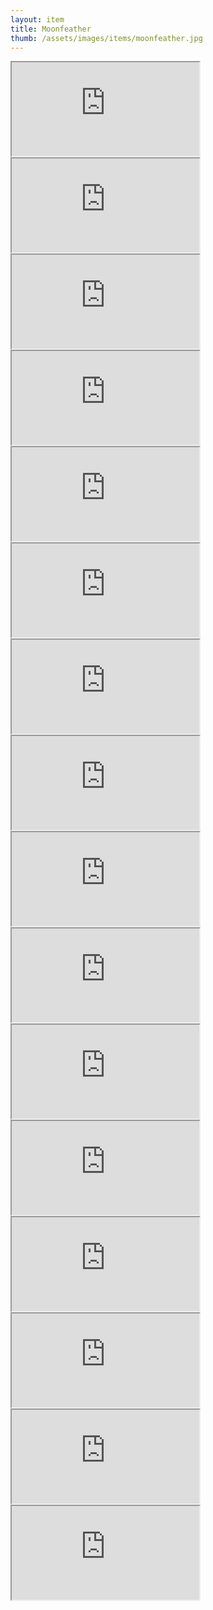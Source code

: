 ```yaml
---
layout: item
title: Moonfeather
thumb: /assets/images/items/moonfeather.jpg
---
```

<iframe src="http://magic-items.herokuapp.com/item/embed/hk622bd"></iframe>
<iframe src="http://magic-items.herokuapp.com/item/embed/7w3hzfh"></iframe>
<iframe src="http://magic-items.herokuapp.com/item/embed/wpy272l"></iframe>
<iframe src="http://magic-items.herokuapp.com/item/embed/eiljfbw"></iframe>
<iframe src="http://magic-items.herokuapp.com/item/embed/czjqcs5"></iframe>

<iframe src="http://magic-items.herokuapp.com/item/embed/25tl3i2"></iframe>
<iframe src="http://magic-items.herokuapp.com/item/embed/ovi3auq"></iframe>
<iframe src="http://magic-items.herokuapp.com/item/embed/tmkrgwh"></iframe>
<iframe src="http://magic-items.herokuapp.com/item/embed/zczsbgc"></iframe>
<iframe src="http://magic-items.herokuapp.com/item/embed/45d7bv3"></iframe>

<iframe src="http://magic-items.herokuapp.com/item/embed/zznynst"></iframe>
<iframe src="http://magic-items.herokuapp.com/item/embed/t6se56t"></iframe>
<iframe src="http://magic-items.herokuapp.com/item/embed/fjtxod6"></iframe>
<iframe src="http://magic-items.herokuapp.com/item/embed/arwufmy"></iframe>
<iframe src="http://magic-items.herokuapp.com/item/embed/gmaj4lr"></iframe>

<iframe src="http://magic-items.herokuapp.com/item/embed/ugifbgw"></iframe>
